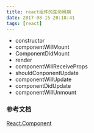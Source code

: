 ```yaml
---
title: react组件的生命周期
date: 2017-08-15 20:18:41
tags: [react]
---
```

- constructor
- componentWillMount
- ComponentDidMount
- render
- componentWillReceiveProps
- shouldConponentUpdate
- componentWillUpdate
- componentDidUpdate
- componentWillUnmount

### 参考文档 ###
[React.Component](https://facebook.github.io/react/docs/react-component.html)